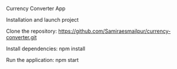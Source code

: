 Currency Converter App

Installation and launch project

Clone the repository: https://github.com/Samiraesmailpur/currency-converter.git

Install dependencies: npm install

Run the application: npm start
